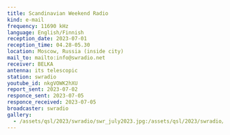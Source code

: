```yaml
---
title: Scandinavian Weekend Radio
kind: e-mail
frequency: 11690 kHz
language: English/Finnish
reception_date: 2023-07-01
reception_time: 04.28-05.30
location: Moscow, Russia (inside city)
mail_to: mailto:info@swradio.net
receiver: BELKA
antenna: its telescopic
station: swradio
youtube_id: nkgVOWK2hXU
report_sent: 2023-07-02
responce_sent: 2023-07-05
responce_received: 2023-07-05
broadcaster: swradio
gallery:
  - /assets/qsl/2023/swradio/swr_july2023.jpg:/assets/qsl/2023/swradio/swr_july2023.jpg
---
```

